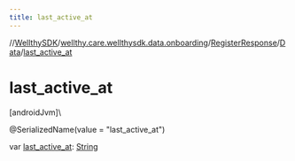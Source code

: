 ```yaml
---
title: last_active_at
---
```

//[WellthySDK](../../../../index.html)/[wellthy.care.wellthysdk.data.onboarding](../../index.html)/[RegisterResponse](../index.html)/[Data](index.html)/[last_active_at](last_active_at.html)



# last_active_at



[androidJvm]\




@SerializedName(value = "last_active_at")



var [last_active_at](last_active_at.html): [String](https://kotlinlang.org/api/latest/jvm/stdlib/kotlin/-string/index.html)




